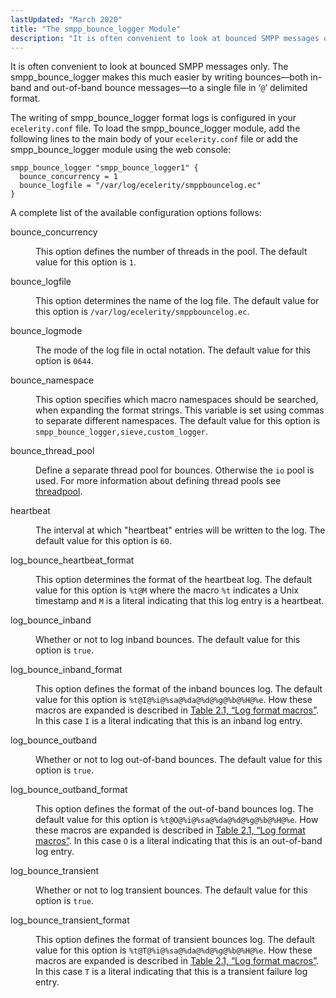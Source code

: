 ```yaml
---
lastUpdated: "March 2020"
title: "The smpp_bounce_logger Module"
description: "It is often convenient to look at bounced SMPP messages only The smpp bounce logger makes this much easier by writing bounces both in band and out of band bounce messages to a single file in delimited format The writing of smpp bounce logger format logs is configured in your..."
---
```


It is often convenient to look at bounced SMPP messages only. The smpp_bounce_logger makes this much easier by writing bounces—both in-band and out-of-band bounce messages—to a single file in ‘`@`’ delimited format.

The writing of smpp_bounce_logger format logs is configured in your `ecelerity.conf` file. To load the smpp_bounce_logger module, add the following lines to the main body of your `ecelerity.conf` file or add the smpp_bounce_logger module using the web console:

```
smpp_bounce_logger "smpp_bounce_logger1" {
  bounce_concurrency = 1
  bounce_logfile = "/var/log/ecelerity/smppbouncelog.ec"
}
```

A complete list of the available configuration options follows:

<dl class="variablelist">

<dt>bounce_concurrency</dt>

<dd>

This option defines the number of threads in the pool. The default value for this option is `1`.

</dd>

<dt>bounce_logfile</dt>

<dd>

This option determines the name of the log file. The default value for this option is `/var/log/ecelerity/smppbouncelog.ec`.

</dd>

<dt>bounce_logmode</dt>

<dd>

The mode of the log file in octal notation. The default value for this option is `0644`.

</dd>

<dt>bounce_namespace</dt>

<dd>

This option specifies which macro namespaces should be searched, when expanding the format strings. This variable is set using commas to separate different namespaces. The default value for this option is `smpp_bounce_logger,sieve,custom_logger`.

</dd>

<dt>bounce_thread_pool</dt>

<dd>

Define a separate thread pool for bounces. Otherwise the `io` pool is used. For more information about defining thread pools see [threadpool](/momentum/3/3-reference/3-reference-conf-ref-threadpool).

</dd>

<dt>heartbeat</dt>

<dd>

The interval at which "heartbeat" entries will be written to the log. The default value for this option is `60`.

</dd>

<dt>log_bounce_heartbeat_format</dt>

<dd>

This option determines the format of the heartbeat log. The default value for this option is `%t@M` where the macro `%t` indicates a Unix timestamp and `M` is a literal indicating that this log entry is a heartbeat.

</dd>

<dt>log_bounce_inband</dt>

<dd>

Whether or not to log inband bounces. The default value for this option is `true`.

</dd>

<dt>log_bounce_inband_format</dt>

<dd>

This option defines the format of the inband bounces log. The default value for this option is `%t@I@%i@%sa@%da@%d@%g@%b@%H@%e`. How these macros are expanded is described in [Table 2.1, “Log format macros”](/momentum/mobile/mobile-reference/mobility-configuration-smpp#mobility.log.macros). In this case `I` is a literal indicating that this is an inband log entry.

</dd>

<dt>log_bounce_outband</dt>

<dd>

Whether or not to log out-of-band bounces. The default value for this option is `true`.

</dd>

<dt>log_bounce_outband_format</dt>

<dd>

This option defines the format of the out-of-band bounces log. The default value for this option is `%t@O@%i@%sa@%da@%d@%g@%b@%H@%e`. How these macros are expanded is described in [Table 2.1, “Log format macros”](/momentum/mobile/mobile-reference/mobility-configuration-smpp#mobility.log.macros). In this case `O` is a literal indicating that this is an out-of-band log entry.

</dd>

<dt>log_bounce_transient</dt>

<dd>

Whether or not to log transient bounces. The default value for this option is `true`.

</dd>

<dt>log_bounce_transient_format</dt>

<dd>

This option defines the format of transient bounces log. The default value for this option is `%t@T@%i@%sa@%da@%d@%g@%b@%H@%e`. How these macros are expanded is described in [Table 2.1, “Log format macros”](/momentum/mobile/mobile-reference/mobility-configuration-smpp#mobility.log.macros). In this case `T` is a literal indicating that this is a transient failure log entry.

</dd>

</dl>
